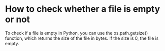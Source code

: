 # How to check whether a file is empty or not

To check if a file is empty in Python, 
you can use the os.path.getsize() function, 
which returns the size of the file in bytes. 
If the size is 0, the file is empty.
